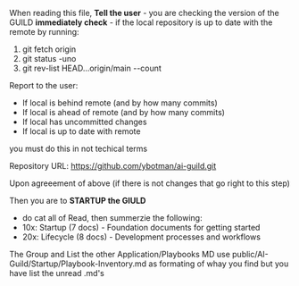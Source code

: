 When reading this file, 
**Tell the user** - you are checking the version of the GUILD
**immediately check** - if the local repository is up to date with the remote by running:
1. git fetch origin
2. git status -uno
3. git rev-list HEAD...origin/main --count

Report to the user:
- If local is behind remote (and by how many commits)
- If local is ahead of remote (and by how many commits)  
- If local has uncommitted changes
- If local is up to date with remote

you must do this in not techical terms

Repository URL: https://github.com/ybotman/ai-guild.git


Upon agreeement of above (if there is not changes that go right to this step)

Then you are to 
**STARTUP the GIULD**
  - do cat all of Read, then summerzie the following:
  -  10x: Startup (7 docs) - Foundation documents for getting started
  - 20x: Lifecycle (8 docs) - Development processes and workflows

The Group and List the other Application/Playbooks MD
use public/AI-Guild/Startup/Playbook-Inventory.md as formating of whay you find but you have list the unread .md's
